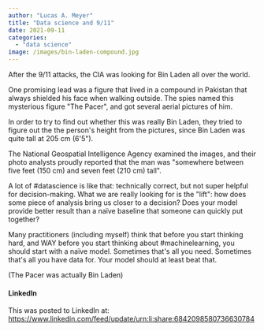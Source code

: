 ```yaml
---
author: "Lucas A. Meyer"
title: "Data science and 9/11"
date: 2021-09-11
categories: 
  - "data science"
image: /images/bin-laden-compound.jpg
---
```


After the 9/11 attacks, the CIA was looking for Bin Laden all over the world. 

One promising lead was a figure that lived in a compound in Pakistan that always shielded his face when walking outside. The spies named this mysterious figure "The Pacer", and got several aerial pictures of him.

In order to try to find out whether this was really Bin Laden, they tried to figure out the the person's height from the pictures, since Bin Laden was quite tall at 205 cm (6'5"). 

The National Geospatial Intelligence Agency examined the images, and their photo analysts proudly reported that the man was "somewhere between five feet (150 cm) and seven feet (210 cm) tall".

A lot of #datascience is like that: technically correct, but not super helpful for decision-making. What we are really looking for is the "lift": how does some piece of analysis bring us closer to a decision? Does your model provide better result than a naïve baseline that someone can quickly put together?

Many practitioners (including myself) think that before you start thinking hard, and WAY before you start thinking about #machinelearning, you should start with a naïve model. Sometimes that's all you need. Sometimes that's all you have data for. Your model should at least beat that.

(The Pacer was actually Bin Laden)

#### LinkedIn
This was posted to LinkedIn at:
<https://www.linkedin.com/feed/update/urn:li:share:6842098580736630784>
